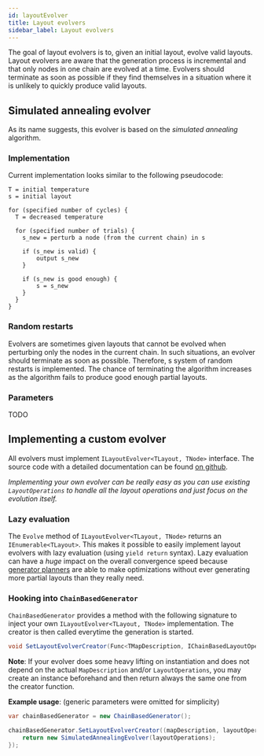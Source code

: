 ```yaml
---
id: layoutEvolver
title: Layout evolvers
sidebar_label: Layout evolvers
---
```


The goal of layout evolvers is to, given an initial layout, evolve valid layouts. Layout evolvers are aware that the generation process is incremental and that only nodes in one chain are evolved at a time. Evolvers should terminate as soon as possible if they find themselves in a situation where it is unlikely to quickly produce valid layouts.

## Simulated annealing evolver
As its name suggests, this evolver is based on the _simulated annealing_ algorithm. 

### Implementation
Current implementation looks similar to the following pseudocode:

```
T = initial temperature
s = initial layout

for (specified number of cycles) {
  T = decreased temperature

  for (specified number of trials) {
    s_new = perturb a node (from the current chain) in s

    if (s_new is valid) {
        output s_new
    }

    if (s_new is good enough) {
        s = s_new
    }
  }
}
```

### Random restarts
Evolvers are sometimes given layouts that cannot be evolved when perturbing only the nodes in the current chain. In such situations, an evolver should terminate as soon as possible. Therefore, s system of random restarts is implemented. The chance of terminating the algorithm increases as the algorithm fails to produce good enough partial layouts.

### Parameters
TODO

## Implementing a custom evolver
All evolvers must implement `ILayoutEvolver<TLayout, TNode>` interface. The source code with a detailed documentation can be found [on github](https://github.com/OndrejNepozitek/MapGeneration/blob/master/MapGeneration.Interfaces/Core/ILayoutEvolver.cs). 

_Implementing your own evolver can be really easy as you can use existing `LayoutOperations` to handle all the layout operations and just focus on the evolution itself._

### Lazy evaluation
The `Evolve` method of `ILayoutEvolver<TLayout, TNode>` returns an `IEnumerable<TLayout>`. This makes it possible to easily implement layout evolvers with lazy evaluation (using `yield return` syntax). Lazy evaluation can have a _huge_ impact on the overall convergence speed because [generator planners](generatorPlanners.md) are able to make optimizations without ever generating more partial layouts than they really need.

### Hooking into `ChainBasedGenerator`
`ChainBasedGenerator` provides a method with the following signature to inject your own `ILayoutEvolver<TLayout, TNode>` implementation. The creator is then called everytime the generation is started. 

```C#
void SetLayoutEvolverCreator(Func<TMapDescription, IChainBasedLayoutOperations, ILayoutEvolver> creator);
```

__Note__: If your evolver does some heavy lifting on instantiation and does not depend on the actual `MapDescription` and/or `LayoutOperations`, you may create an instance beforehand and then return always the same one from the creator function.

**Example usage**: (generic parameters were omitted for simplicity)
```C#
var chainBasedGenerator = new ChainBasedGenerator();

chainBasedGenerator.SetLayoutEvolverCreator((mapDescription, layoutOperations) => {
    return new SimulatedAnnealingEvolver(layoutOperations);
});
```

